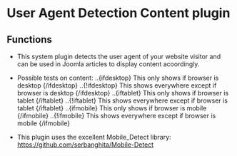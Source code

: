 User Agent Detection Content plugin
====================================

Functions
---------

* This system plugin detects the user agent of your website visitor and can be used in Joomla articles to display content acoordingly.

* Possible tests on content:
..{ifdesktop} This only shows if browser is desktop {/ifdesktop}
..{!ifdesktop} This shows everywhere except if browser is desktop {/ifdesktop}
..{iftablet} This only shows if browser is tablet {/iftablet}
..{!iftablet} This shows everywhere except if browser is tablet {/iftablet}
..{ifmobile} This only shows if browser is mobile {/ifmobile}
..{!ifmobile} This shows everywhere except if browser is mobile {/ifmobile}

* This plugin uses the excellent Mobile_Detect library: https://github.com/serbanghita/Mobile-Detect
